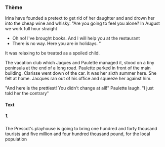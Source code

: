 ### Thème
Irina have founded a pretext to get rid of her daughter and and drown her into the cheap wine and whisky. 
"Are you going to feel you alone? In August we work full hour straight
- Oh no! I've brought books. And I will help you at the restaurant
- There is no way. Here you are in holidays.
"

It was relaxing to be treated as a spoiled child. 

The vacation club which Jaques and Paulette managed it, stood on a tiny peninsula at the end of a long road. Paulette parked in front of the main building. Clarisse went down of the car. It was her sixth summer here. She felt at home. Jacques ran out of his office and squeeze her against him. 

"And here is the prettiest! You didn't change at all!" Paulette laugh. 
"I just told her the contrary"

#### Text
##### 1.
The Prescot's playhouse is going to bring one hundred and forty thousand tourists and five million and four hundred thousand pound, for the local population